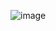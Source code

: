 ![image](https://github.com/fatihbekmez/LeetCodeExamples/assets/132763414/392ddcbe-7fb1-4521-8fb8-8304c4765fda)
